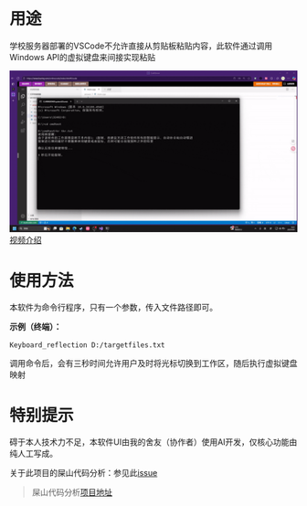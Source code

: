# 用途
学校服务器部署的VSCode不允许直接从剪贴板粘贴内容，此软件通过调用Windows API的虚拟键盘来间接实现粘贴


![使用示例](intro.gif "使用示例")
[视频介绍](https://www.bilibili.com/video/BV1goYwzZEN3)

# 使用方法
本软件为命令行程序，只有一个参数，传入文件路径即可。

**示例（终端）：**
```
Keyboard_reflection D:/targetfiles.txt
```
调用命令后，会有三秒时间允许用户及时将光标切换到工作区，随后执行虚拟键盘映射

# 特别提示
碍于本人技术力不足，本软件UI由我的舍友（协作者）使用AI开发，仅核心功能由纯人工写成。

关于此项目的屎山代码分析：参见此[issue](https://github.com/Done-0/fuck-u-code/issues/2#issuecomment-3271347973)

>屎山代码分析[项目地址](https://github.com/Done-0/fuck-u-code)

